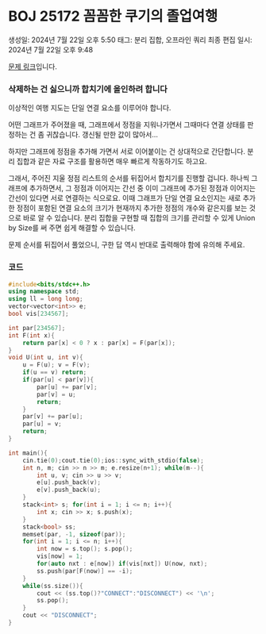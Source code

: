 # BOJ 25172 꼼꼼한 쿠기의 졸업여행

생성일: 2024년 7월 22일 오후 5:50
태그: 분리 집합, 오프라인 쿼리
최종 편집 일시: 2024년 7월 22일 오후 9:48

[문제 링크](http://boj.kr/25172)입니다.

### 삭제하는 건 싫으니까 합치기에 올인하려 합니다

이상적인 여행 지도는 단일 연결 요소를 이루어야 합니다.

어떤 그래프가 주어졌을 때, 그래프에서 정점을 지워나가면서 그때마다 연결 상태를 판정하는 건 좀 귀찮습니다. 갱신될 만한 값이 많아서…

하지만 그래프에 정점을 추가해 가면서 서로 이어붙이는 건 상대적으로 간단합니다. 분리 집합과 같은 자료 구조를 활용하면 매우 빠르게 작동하기도 하고요.

그래서, 주어진 지울 정점 리스트의 순서를 뒤집어서 합치기를 진행할 겁니다. 하나씩 그래프에 추가하면서, 그 정점과 이어지는 간선 중 이미 그래프에 추가된 정점과 이어지는 간선이 있다면 서로 연결하는 식으로요. 이때 그래프가 단일 연결 요소인지는 새로 추가한 정점이 포함된 연결 요소의 크기가 현재까지 추가한 정점의 개수와 같은지를 보는 것으로 바로 알 수 있습니다. 분리 집합을 구현할 때 집합의 크기를 관리할 수 있게 Union by Size를 써 주면 쉽게 해결할 수 있습니다.

문제 순서를 뒤집어서 풀었으니, 구한 답 역시 반대로 출력해야 함에 유의해 주세요.

### 코드

```cpp
#include<bits/stdc++.h>
using namespace std;
using ll = long long;
vector<vector<int>> e;
bool vis[234567];

int par[234567];
int F(int x){
	return par[x] < 0 ? x : par[x] = F(par[x]);
}
void U(int u, int v){
	u = F(u); v = F(v);
	if(u == v) return;
	if(par[u] < par[v]){
		par[u] += par[v];
		par[v] = u;
		return;
	}
	par[v] += par[u];
	par[u] = v;
	return;
}

int main(){
	cin.tie(0);cout.tie(0);ios::sync_with_stdio(false);
	int n, m; cin >> n >> m; e.resize(n+1); while(m--){
		int u, v; cin >> u >> v;
		e[u].push_back(v);
		e[v].push_back(u);
	}
	stack<int> s; for(int i = 1; i <= n; i++){
		int x; cin >> x; s.push(x);
	}
	stack<bool> ss;
	memset(par, -1, sizeof(par));
	for(int i = 1; i <= n; i++){
		int now = s.top(); s.pop();
		vis[now] = 1;
		for(auto nxt : e[now]) if(vis[nxt]) U(now, nxt);
		ss.push(par[F(now)] == -i);
	}
	while(ss.size()){
		cout << (ss.top()?"CONNECT":"DISCONNECT") << '\n';
		ss.pop();
	}
	cout << "DISCONNECT";
}
```